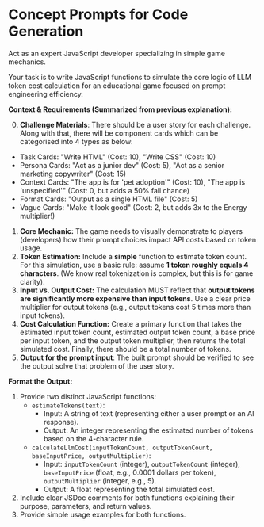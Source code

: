 # Concept Prompts for Code Generation
Act as an expert JavaScript developer specializing in simple game mechanics.

Your task is to write JavaScript functions to simulate the core logic of LLM token cost calculation for an educational game focused on prompt engineering efficiency.

**Context & Requirements (Summarized from previous explanation):**

0.  **Challenge Materials**: There should be a user story for each challenge. Along with that, there will be component cards which can be categorised into 4 types as below:
- Task Cards: "Write HTML" (Cost: 10), "Write CSS" (Cost: 10)
- Persona Cards: "Act as a junior dev" (Cost: 5), "Act as a senior marketing copywriter" (Cost: 15)
- Context Cards: "The app is for 'pet adoption'" (Cost: 10), "The app is 'unspecified'" (Cost: 0, but adds a 50% fail chance)
- Format Cards: "Output as a single HTML file" (Cost: 5)
- Vague Cards: "Make it look good" (Cost: 2, but adds 3x to the Energy multiplier!)
1.  **Core Mechanic:** The game needs to visually demonstrate to players (developers) how their prompt choices impact API costs based on token usage.
2.  **Token Estimation:** Include a **simple** function to estimate token count. For this simulation, use a basic rule: assume **1 token roughly equals 4 characters**. (We know real tokenization is complex, but this is for game clarity).
3.  **Input vs. Output Cost:** The calculation MUST reflect that **output tokens are significantly more expensive than input tokens**. Use a clear price multiplier for output tokens (e.g., output tokens cost 5 times more than input tokens).
4.  **Cost Calculation Function:** Create a primary function that takes the estimated input token count, estimated output token count, a base price per input token, and the output token multiplier, then returns the total simulated cost. Finally, there should be a total number of tokens.
5. **Output for the prompt input**: The built prompt should be verified to see the output solve that problem of the user story.

**Format the Output:**

1.  Provide two distinct JavaScript functions:
    * `estimateTokens(text)`:
        * Input: A string of text (representing either a user prompt or an AI response).
        * Output: An integer representing the estimated number of tokens based on the 4-character rule.
    * `calculateLlmCost(inputTokenCount, outputTokenCount, baseInputPrice, outputMultiplier)`:
        * Input: `inputTokenCount` (integer), `outputTokenCount` (integer), `baseInputPrice` (float, e.g., 0.0001 dollars per token), `outputMultiplier` (integer, e.g., 5).
        * Output: A float representing the total simulated cost.
2.  Include clear JSDoc comments for both functions explaining their purpose, parameters, and return values.
3.  Provide simple usage examples for both functions.